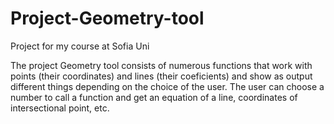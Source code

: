 # Project-Geometry-tool
Project for my course at Sofia Uni

The project Geometry tool consists of numerous functions that work with points (their coordinates) and lines (their coeficients) and show as output different things depending on the choice of the user.
The user can choose a number to call a function and get an equation of a line, coordinates of intersectional point, etc.

